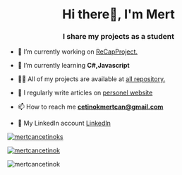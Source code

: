 <h1 align="center">Hi there👋, I'm Mert</h1>
<h3 align="center">I share my projects as a student</h3>




- 🔭 I’m currently working on [ReCapProject.](https://github.com/mertcancetinok/ReCapProject)

- 🌱 I’m currently learning **C#,Javascript**

- 👨‍💻 All of my projects are available at [all repository.](https://github.com/mertcancetinok?tab=repositories)

- 📝 I regularly write articles on [personel website](https://mertcancetinok.somee.com/)

- 📫 How to reach me **cetinokmertcan@gmail.com**
- :link: My LinkedIn account [LinkedIn](https://www.linkedin.com/in/mert-can-cetinok-24a0591b5/)

<p align="left"> <a href="https://twitter.com/mertcancetinoks" target="blank"><img src="https://img.shields.io/twitter/follow/mertcancetinoks?logo=twitter&style=for-the-badge" alt="mertcancetinoks" /></a> </p>

<p align="left"> <a href="https://github.com/ryo-ma/github-profile-trophy"><img src="https://github-profile-trophy.vercel.app/?username=mertcancetinok" alt="mertcancetinok" /></a> </p>

<p align="left"> <img src="https://komarev.com/ghpvc/?username=mertcancetinok&label=Profile%20views&color=0e75b6&style=flat" alt="mertcancetinok" /> </p>
